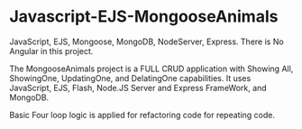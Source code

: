 # Javascript-EJS-MongooseAnimals
JavaScript, EJS, Mongoose, MongoDB, NodeServer, Express.    There is No Angular in this project. 

The MongooseAnimals project is a FULL CRUD application with Showing All, ShowingOne, UpdatingOne, and DelatingOne capabilities.   It uses JavaScript, EJS, Flash, Node.JS Server and Express FrameWork, and MongoDB.   

Basic Four loop logic is applied for refactoring code for repeating code.

